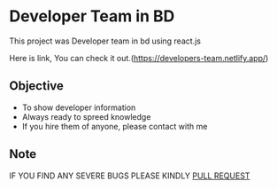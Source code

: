 # Developer Team in BD

This project was Developer team in bd using react.js

Here is link, You can check it out.(https://developers-team.netlify.app/)

## Objective

- To show developer information
- Always ready to spreed knowledge
- If you hire them of anyone, please contact with me

## Note

IF YOU FIND ANY SEVERE BUGS PLEASE KINDLY [PULL REQUEST](https://www.google.com/)
